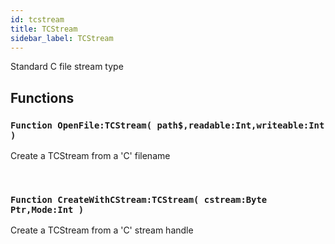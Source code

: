 ```yaml
---
id: tcstream
title: TCStream
sidebar_label: TCStream
---
```


Standard C file stream type





## Functions

### `Function OpenFile:TCStream( path$,readable:Int,writeable:Int )`

Create a TCStream from a 'C' filename

<br/>

### `Function CreateWithCStream:TCStream( cstream:Byte Ptr,Mode:Int )`

Create a TCStream from a 'C' stream handle

<br/>

